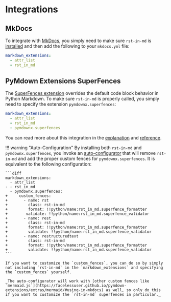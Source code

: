 # Integrations

## MkDocs

To integrate with [MkDocs](https://www.mkdocs.org/), you simply need to make sure `rst-in-md` is [installed](./installation.md) and then add the following to your `mkdocs.yml` file:

```yaml
markdown_extensions:
  - attr_list
  - rst_in_md
```

## PyMdown Extensions SuperFences

The [SuperFences extension](https://facelessuser.github.io/pymdown-extensions/extensions/superfences/) overrides the default code block behavior in Python Markdown. To make sure `rst-in-md` is properly called, you simply need to specify the extension `pymdownx.superfences`:

```yaml hl_lines="4"
markdown_extensions:
  - attr_list
  - rst_in_md
  - pymdownx.superfences
```

You can read more about this integration in the [explanation](../explanations/implementation.md#integration-with-pymdown-extensions-superfences) and [reference](../reference/superfence.md#superfence).

!!! warning "Auto-Configuration"
    By installing both `rst-in-md` and `pymdownx.superfences`, you invoke an [auto-configurator](../reference/superfence.md#rst_in_md.RestructuredTextInMarkdownAutoConfigurator) that will remove `rst-in-md` and add the proper custom fences for `pymdownx.superfences`. It is equivalent to the following configuration:

    ```diff
    markdown_extensions:
      - attr_list
    - - rst_in_md
      - pymdownx.superfences:
    +     custom_fences:
    +       - name: rst
    +         class: rst-in-md
    +         format: !!python/name:rst_in_md.superfence_formatter
    +        validate: !!python/name:rst_in_md.superfence_validator
    +       - name: rest
    +         class: rst-in-md
    +         format: !!python/name:rst_in_md.superfence_formatter
    +         validate: !!python/name:rst_in_md.superfence_validator
    +       - name: restructuredtext
    +         class: rst-in-md
    +         format: !!python/name:rst_in_md.superfence_formatter
    +         validate: !!python/name:rst_in_md.superfence_validator
    ```

    If you want to customize the `custom_fences`, you can do so by simply not including `rst-in-md` in the `markdown_extensions` and specifying the `custom_fences` yourself.

    _The auto-configurator will work with [other custom fences like `mermaid.js`](https://facelessuser.github.io/pymdown-extensions/extras/mermaid/#using-in-mkdocs) as well, so only do this if you want to customize the `rst-in-md` superfences in particular._
